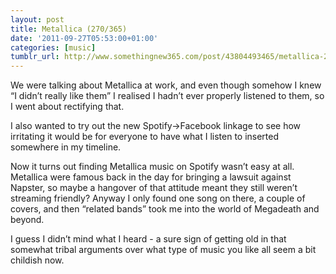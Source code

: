 ```yaml
---
layout: post
title: Metallica (270/365)
date: '2011-09-27T05:53:00+01:00'
categories: [music]
tumblr_url: http://www.somethingnew365.com/post/43804493465/metallica-270365
---
```

We were talking about Metallica at work, and even though somehow I knew “I didn’t really like them” I realised I hadn’t ever properly listened to them, so I went about rectifying that.

I also wanted to try out the new Spotify->Facebook linkage to see how irritating it would be for everyone to have what I listen to inserted somewhere in my timeline.

Now it turns out finding Metallica music on Spotify wasn’t easy at all. Metallica were famous back in the day for bringing a lawsuit against Napster, so maybe a hangover of that attitude meant they still weren’t streaming friendly? Anyway I only found one song on there, a couple of covers, and then “related bands” took me into the world of Megadeath and beyond.

I guess I didn’t mind what I heard - a sure sign of getting old in that somewhat tribal arguments over what type of music you like all seem a bit childish now.

